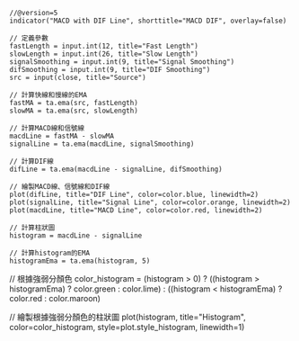 ```
//@version=5
indicator("MACD with DIF Line", shorttitle="MACD DIF", overlay=false)

// 定義參數
fastLength = input.int(12, title="Fast Length")
slowLength = input.int(26, title="Slow Length")
signalSmoothing = input.int(9, title="Signal Smoothing")
difSmoothing = input.int(9, title="DIF Smoothing")
src = input(close, title="Source")

// 計算快線和慢線的EMA
fastMA = ta.ema(src, fastLength)
slowMA = ta.ema(src, slowLength)

// 計算MACD線和信號線
macdLine = fastMA - slowMA
signalLine = ta.ema(macdLine, signalSmoothing)

// 計算DIF線
difLine = ta.ema(macdLine - signalLine, difSmoothing)

// 繪製MACD線、信號線和DIF線
plot(difLine, title="DIF Line", color=color.blue, linewidth=2)
plot(signalLine, title="Signal Line", color=color.orange, linewidth=2)
plot(macdLine, title="MACD Line", color=color.red, linewidth=2)

// 計算柱狀圖
histogram = macdLine - signalLine

// 計算histogram的EMA
histogramEma = ta.ema(histogram, 5)
```
// 根據強弱分顏色
color_histogram = (histogram > 0) ? ((histogram > histogramEma) ? color.green : color.lime) : ((histogram < histogramEma) ? color.red : color.maroon)

// 繪製根據強弱分顏色的柱狀圖
plot(histogram, title="Histogram", color=color_histogram, style=plot.style_histogram, linewidth=1)
